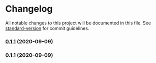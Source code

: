 # Changelog

All notable changes to this project will be documented in this file. See [standard-version](https://github.com/conventional-changelog/standard-version) for commit guidelines.

### [0.1.1](https://github.com/larsw/exploratory/compare/v0.1.1-0...v0.1.1) (2020-09-09)

### 0.1.1 (2020-09-09)
